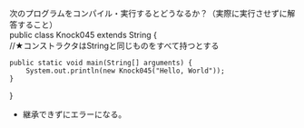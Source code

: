 次のプログラムをコンパイル・実行するとどうなるか？（実際に実行させずに解答すること）  
public class Knock045 extends String {  
    //★コンストラクタはStringと同じものをすべて持つとする  

    public static void main(String[] arguments) {  
        System.out.println(new Knock045("Hello, World"));  
    }  
}  

- 継承できずにエラーになる。